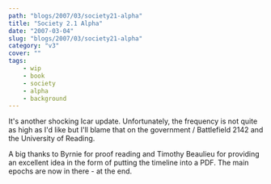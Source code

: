 ```yaml
---
path: "blogs/2007/03/society21-alpha"
title: "Society 2.1 Alpha"
date: "2007-03-04"
slug: "blogs/2007/03/society21-alpha"
category: "v3"
cover: ""
tags:
    - wip
    - book
    - society
    - alpha
    - background
---
```


It's another shocking Icar update. Unfortunately, the frequency is not quite as high as I'd like but I'll blame that on the government / Battlefield 2142 and the University of Reading.

A big thanks to Byrnie for proof reading and Timothy Beaulieu for providing an excellent idea in the form of putting the timeline into a PDF. The main epochs are now in there - at the end. 